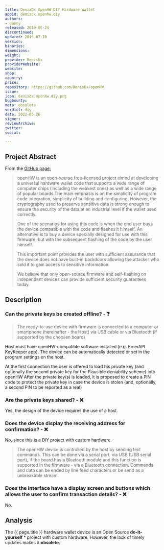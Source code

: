 ```yaml
---
title: DenixDx OpenHW DIY Hardware Wallet
appId: denisdx.openhw.diy
authors:
- danny
released: 2019-06-24
discontinued: 
updated: 2019-07-10
version: 
binaries: 
dimensions: 
weight: 
provider: DenisDx
providerWebsite: 
website: 
shop: 
country: 
price: 
repository: https://github.com/DenisDx/openHW
issue: 
icon: denisdx.openhw.diy.png
bugbounty: 
meta: obsolete
verdict: diy
date: 2022-05-26
signer: 
reviewArchive: 
twitter: 
social: 

---
```


## Project Abstract

From the [GitHub page:](https://github.com/DenisDx/openHW)

> openHW is an open-sourse free-licensed project aimed at developing a universal hardware wallet code that supports a wide range of computer chips (including the weakest ones) as well as a wide range of popular boards The main emphasis is on the simplicity of program code integration, simplicity of building and configuring. However, the cryptography used to preserve sensitive data is strong enough to ensure the security of the data at an industrial level if the wallet used correctly.
>
> One of the scenarios for using this code is when the end user buys the device compatible with the code and flashes it himself. An alternative is to buy a device specially designed for use with this firmware, but with the subsequent flashing of the code by the user himself.
>
> This important point provides the user with sufficient assurance that the device does not have built-in backdoors allowing the attacker who sold it to gain access to sensitive information.
>
> We believe that only open-source firmware and self-flashing on independent devices can provide sufficient security guarantees today.

## Description 

### Can the private keys be created offline? - ❓

> The ready-to-use device with firmware is connected to a computer or smartphone (hereinafter - the Host) via USB cable or via Bluetooth (if supported by the choosen board)
>
Host must have openHW-compatible software installed (e.g. EmerAPI KeyKeeper app). The device can be automatically detected or set in the program settings on the host.
>
At the first connection the user is offered to load his private key (and optionally the second private key for the Plausible deniability scheme) into openHW After the private key(s) is loaded, it is proposed to create a PIN code to protect the private key in case the device is stolen (and, optionally, a second PIN to be reported as a real)

### Are the private keys shared? - ❌ 

Yes, the design of the device requires the use of a host.

### Does the device display the receiving address for confirmation? - ❌ 

No, since this is a DIY project with custom hardware.

> The openHW device is controlled by the host by sending text commands. This can be done via a serial port, via USB (USB serial port), if the board has a Bluetooth module and this function is supported in the firmware - via a Bluetooth connection. Commands and data can be ended by line feed characters or be send as a unbreakable stream.

### Does the interface have a display screen and buttons which allows the user to confirm transaction details? - ❌ 

No.

## Analysis

The {{ page.title }} hardware wallet device is an Open Source **do-it-yourself** * project with custom hardware. However, the lack of timely updates makes it **obsolete**.



